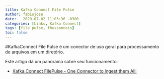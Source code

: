 ```yaml
---
title: Kafka Connect File Pulse
author: fabiojose
date:   2020-07-02 11:03:36 -0300
categories: [Links, Kafka Connect]
tags: [file pulse, fhussonnois]
toc: false
---
```


#KafkaConnect File Pulse é um conector de uso geral para processamento de arquivos em um diretório.

Este artigo dá um panorama sobre seu funcionamento:

- [Kafka Connect FilePulse - One Connector to Ingest them All!](https://medium.com/streamthoughts/kafka-connect-filepulse-one-connector-to-ingest-them-all-faed018a725c)